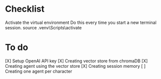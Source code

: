 # Checklist

Activate the virtual environment
Do this every time you start a new terminal session.
source .venv\Scripts\activate

# To do 
[X] Setup OpenAI API key
[X] Creating vector store from chromaDB
[X] Creating agent using the vector store
[X] Creating session memory
[ ] Creating one agent per character


